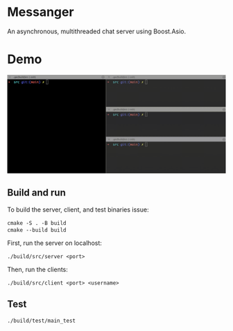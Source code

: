 # Messanger

An asynchronous, multithreaded chat server using Boost.Asio.

# Demo

![demo](./demo.gif)

## Build and run

To build the server, client, and test binaries issue:
```
cmake -S . -B build
cmake --build build
```

First, run the server on localhost:
```
./build/src/server <port>
```

Then, run the clients:
```
./build/src/client <port> <username>
```

## Test
```
./build/test/main_test
```
